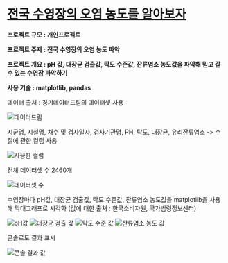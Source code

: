 <u><h1>전국 수영장의 오염 농도를 알아보자</h1></u>

<b>프로젝트 규모 : 개인프로젝트</b>

<b>프로젝트 주제 : 전국 수영장의 오염 농도 파악</b>

<b>프로젝트 개요 : pH 값, 대장균 검출값, 탁도 수준값, 잔류염소 농도값을 파악해 믿고 갈 수 있는 수영장 파악하기</b>

<b>사용 기술 : matplotlib, pandas</b>

</b>데이터 출처 : 경기데이터드림의 데이터셋 사용</b>

![데이터드림](https://github.com/user-attachments/assets/c092e44f-1af5-4e6d-b43a-d8666d0e6ec7)

시군명, 시설명, 채수 및 검사일자, 검사기관명, PH, 탁도, 대장균, 유리잔류염소 -> 수질에 관한 컬럼 사용

![사용한 컬럼](https://github.com/user-attachments/assets/0809f64a-4003-4142-922f-b2b2a9499aca)

전체 데이터셋 수 2460개

![데이터셋 수](https://github.com/user-attachments/assets/774cb611-b98d-423d-9bfa-9311f6f80790)

수영장마다 pH값, 대장균 검출값, 탁도 수준값, 잔류염소 농도값을 matplotlib을 사용해 막대그래프로 시각화 (값에 대한 출처 : 한국소비자원, 국가법령정보센터)

![pH값](https://github.com/user-attachments/assets/807d021f-20f1-45a4-8e16-152e0c026425)
![대장균 검출 값](https://github.com/user-attachments/assets/b83b2ae4-1932-4b96-98fd-ae274b6286d1)
![탁도 수준 값](https://github.com/user-attachments/assets/d8b22410-87c1-4fea-bb72-08902b5a5f22)
![잔류염소 농도 값](https://github.com/user-attachments/assets/2818e890-540d-4e73-b907-30fda48080a3)

콘솔로도 결과 표시

![콘솔 결과 값](https://github.com/user-attachments/assets/57abf49e-b1b7-4dbb-a09f-ee499dfe942e)
